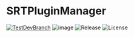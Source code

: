 # SRTPluginManager
[![TestDevBranch](https://github.com/SpeedrunTooling/SRTPluginManager/actions/workflows/dotnet-desktop.yml/badge.svg)](https://github.com/SpeedrunTooling/SRTPluginManager/actions/workflows/dotnet-desktop.yml)
![image](https://user-images.githubusercontent.com/13387887/126013902-73a854d5-10be-4c23-af78-7f37beda280f.png)
![Release](https://user-images.githubusercontent.com/13387887/126013632-88a97a62-f9a1-43cb-a8ca-c0cf0ac27ef7.png)
![License](https://user-images.githubusercontent.com/13387887/126013440-6f23c9b6-375b-441e-93e5-e2adead379e7.png)


